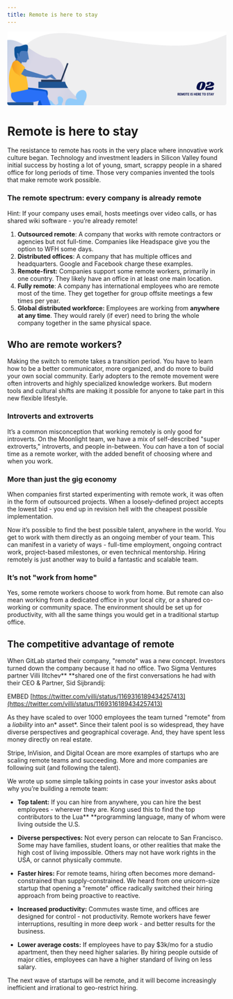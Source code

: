 ```yaml
---
title: Remote is here to stay
---
```


![Remote is here to stay](./assets/header-illustrations/2.png)

# Remote is here to stay

The resistance to remote has roots in the very place where innovative work culture began. Technology and investment leaders in Silicon Valley found initial success by hosting a lot of young, smart, scrappy people in a shared office for long periods of time. Those very companies invented the tools that make remote work possible.

### The remote spectrum: every company is already remote

Hint: If your company uses email, hosts meetings over video calls, or has shared wiki software - you’re already remote!

1. **Outsourced remote**: A company that works with remote contractors or agencies but not full-time. Companies like Headspace give you the option to WFH some days.
2. **Distributed offices**: A company that has multiple offices and headquarters. Google and Facebook charge these examples.
3. **Remote-first:** Companies support some remote workers, primarily in one country. They likely have an office in at least one main location.
4. **Fully remote**: A company has international employees who are remote most of the time. They get together for group offsite meetings a few times per year.
5. **Global distributed workforce:** Employees are working from **anywhere at any time**. They would rarely (if ever) need to bring the whole company together in the same physical space.

## Who are remote workers?

Making the switch to remote takes a transition period. You have to learn how to be a better communicator, more organized, and do more to build your own social community. Early adopters to the remote movement were often introverts and highly specialized knowledge workers. But modern tools and cultural shifts are making it possible for anyone to take part in this new flexible lifestyle.

### Introverts and extroverts

It’s a common misconception that working remotely is only good for introverts. On the Moonlight team, we have a mix of self-described "super extroverts," introverts, and people in-between. You _can_ have a ton of social time as a remote worker, with the added benefit of choosing where and when you work.

### More than just the gig economy

When companies first started experimenting with remote work, it was often in the form of outsourced projects. When a loosely-defined project accepts the lowest bid - you end up in revision hell with the cheapest possible implementation.

Now it’s possible to find the best possible talent, anywhere in the world. You get to work with them directly as an ongoing member of your team. This can manifest in a variety of ways - full-time employment, ongoing contract work, project-based milestones, or even technical mentorship. Hiring remotely is just another way to build a fantastic and scalable team.

### It’s not "work from home"

Yes, some remote workers choose to work from home. But remote can also mean working from a dedicated office in your local city, or a shared co-working or community space. The environment should be set up for productivity, with all the same things you would get in a traditional startup office.

## The competitive advantage of remote

When GitLab started their company, "remote" was a new concept. Investors turned down the company because it had no office. Two Sigma Ventures partner Villi Iltchev\*\* \*\*shared one of the first conversations he had with their CEO & Partner, Sid Sijbrandij:

EMBED [https://twitter.com/villi/status/1169316189434257413](https://twitter.com/villi/status/1169316189434257413)

As they have scaled to over 1000 employees the team turned "remote" from a _liability_ into an* asset*. Since their talent pool is so widespread, they have diverse perspectives and geographical coverage. And, they have spent less money directly on real estate.

Stripe, InVision, and Digital Ocean are more examples of startups who are scaling remote teams and succeeding. More and more companies are following suit (and following the talent).

We wrote up some simple talking points in case your investor asks about why you’re building a remote team:

- **Top talent:** If you can hire from anywhere, you can hire the best employees - wherever they are. Kong used this to find the top contributors to the Lua\*\* \*\*programming language, many of whom were living outside the U.S.

- **Diverse perspectives:** Not every person can relocate to San Francisco. Some may have families, student loans, or other realities that make the high cost of living impossible. Others may not have work rights in the USA, or cannot physically commute.

- **Faster hires:** For remote teams, hiring often becomes more demand-constrained than supply-constrained. We heard from one unicorn-size startup that opening a "remote" office radically switched their hiring approach from being proactive to reactive.

- **Increased productivity:** Commutes waste time, and offices are designed for control - not productivity. Remote workers have fewer interruptions, resulting in more deep work - and better results for the business.

- **Lower average costs:** If employees have to pay \$3k/mo for a studio apartment, then they need higher salaries. By hiring people outside of major cities, employees can have a higher standard of living on less salary.

The next wave of startups will be remote, and it will become increasingly inefficient and irrational to geo-restrict hiring.
